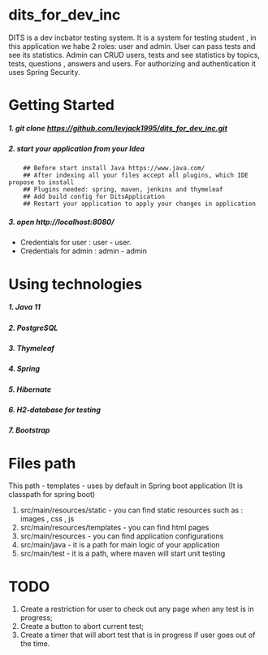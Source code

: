 # dits_for_dev_inc
DITS is a dev incbator testing system. It is a system for testing student , in this application we habe 2 roles: user and admin.
User can pass tests and see its statistics.
Admin can CRUD users, tests and see statistics by topics, tests, questions , answers and users.
For authorizing and authentication it uses Spring Security. 

Getting Started
=====================
##### 1. git clone https://github.com/levjack1995/dits_for_dev_inc.git
##### 2. start your application from your Idea
        ## Before start install Java https://www.java.com/
        ## After indexing all your files accept all plugins, which IDE propose to install
        ## Plugins needed: spring, maven, jenkins and thymeleaf
        ## Add build config for DitsApplication
        ## Restart your application to apply your changes in application
##### 3. open http://localhost:8080/

* Credentials for user : user - user.
* Credentials for admin : admin - admin

Using technologies
=====================
##### 1. Java 11
##### 2. PostgreSQL
##### 3. Thymeleaf
##### 4. Spring
##### 5. Hibernate
##### 6. H2-database for testing
##### 7. Bootstrap

Files path
=====================
This path - templates - uses by default in Spring boot application (It is classpath for spring boot)
1. src/main/resources/static - you can find static resources such as : images , css , js 
2. src/main/resources/templates - you can find html pages 
3. src/main/resources - you can find application configurations
4. src/main/java - it is a path for main logic of your application
5. src/main/test - it is a path, where maven will start unit testing


TODO
=====================
1. Create a restriction for user to check out any page when any test is in progress;
2. Create a button to abort current test;
3. Create a timer that will abort test that is in progress if user goes out of the time.
